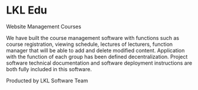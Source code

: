 # LKL Edu
Website Management Courses

We have built the course management software with functions such as course registration, viewing schedule, lectures of lecturers, function manager that will be able to add and delete modified content. Application with the function of each group has been defined decentralization. 
Project software technical documentation and software deployment instructions are both fully included in this software.

Producted by LKL Software Team
